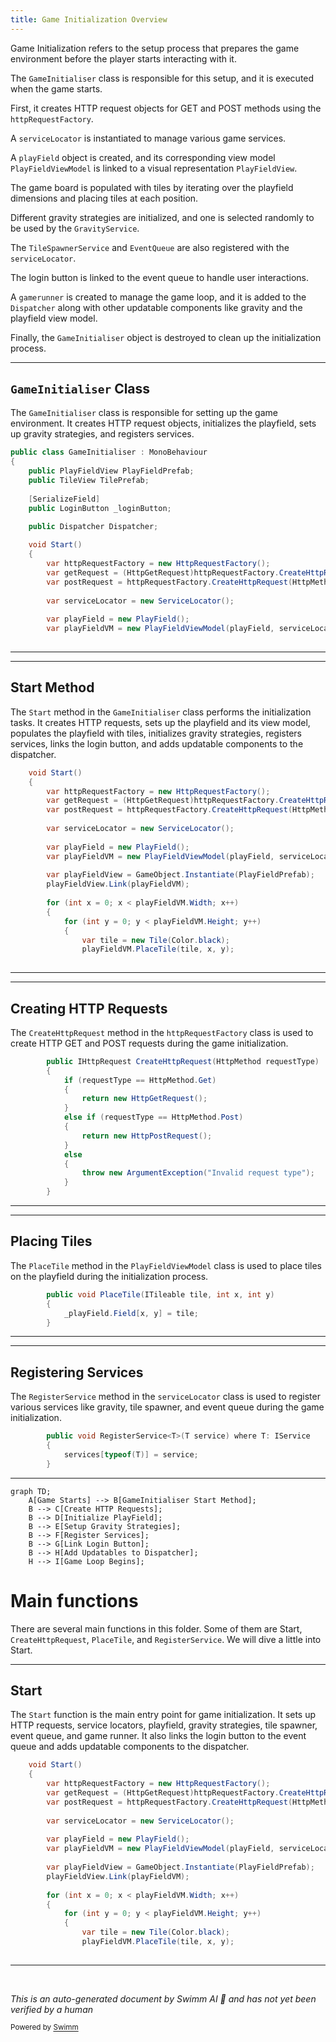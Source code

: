 ```yaml
---
title: Game Initialization Overview
---
```

Game Initialization refers to the setup process that prepares the game environment before the player starts interacting with it.

The <SwmToken path="unity/four-block/Assets/Initialisation/GameInitialiser.cs" pos="14:4:4" line-data="public class GameInitialiser : MonoBehaviour">`GameInitialiser`</SwmToken> class is responsible for this setup, and it is executed when the game starts.

First, it creates HTTP request objects for GET and POST methods using the <SwmToken path="unity/four-block/Assets/Initialisation/GameInitialiser.cs" pos="26:3:3" line-data="        var httpRequestFactory = new HttpRequestFactory();">`httpRequestFactory`</SwmToken>.

A <SwmToken path="unity/four-block/Assets/Initialisation/GameInitialiser.cs" pos="30:3:3" line-data="        var serviceLocator = new ServiceLocator();">`serviceLocator`</SwmToken> is instantiated to manage various game services.

A <SwmToken path="unity/four-block/Assets/Initialisation/GameInitialiser.cs" pos="32:3:3" line-data="        var playField = new PlayField();">`playField`</SwmToken> object is created, and its corresponding view model <SwmToken path="unity/four-block/Assets/Initialisation/GameInitialiser.cs" pos="33:9:9" line-data="        var playFieldVM = new PlayFieldViewModel(playField, serviceLocator);">`PlayFieldViewModel`</SwmToken> is linked to a visual representation <SwmToken path="unity/four-block/Assets/Initialisation/GameInitialiser.cs" pos="16:3:3" line-data="    public PlayFieldView PlayFieldPrefab;">`PlayFieldView`</SwmToken>.

The game board is populated with tiles by iterating over the playfield dimensions and placing tiles at each position.

Different gravity strategies are initialized, and one is selected randomly to be used by the <SwmToken path="unity/four-block/Assets/Initialisation/GameInitialiser.cs" pos="56:9:9" line-data="        var gravity = new GravityService(gravityStrategy);">`GravityService`</SwmToken>.

The <SwmToken path="unity/four-block/Assets/Initialisation/GameInitialiser.cs" pos="59:9:9" line-data="        var spawner = new TileSpawnerService();">`TileSpawnerService`</SwmToken> and <SwmToken path="unity/four-block/Assets/Initialisation/GameInitialiser.cs" pos="5:6:6" line-data="using game.logic.EventQueue;">`EventQueue`</SwmToken> are also registered with the <SwmToken path="unity/four-block/Assets/Initialisation/GameInitialiser.cs" pos="30:3:3" line-data="        var serviceLocator = new ServiceLocator();">`serviceLocator`</SwmToken>.

The login button is linked to the event queue to handle user interactions.

A <SwmToken path="unity/four-block/Assets/Initialisation/GameInitialiser.cs" pos="10:2:2" line-data="using gamerunner;">`gamerunner`</SwmToken> is created to manage the game loop, and it is added to the <SwmToken path="unity/four-block/Assets/Initialisation/GameInitialiser.cs" pos="22:3:3" line-data="    public Dispatcher Dispatcher;">`Dispatcher`</SwmToken> along with other updatable components like gravity and the playfield view model.

Finally, the <SwmToken path="unity/four-block/Assets/Initialisation/GameInitialiser.cs" pos="14:4:4" line-data="public class GameInitialiser : MonoBehaviour">`GameInitialiser`</SwmToken> object is destroyed to clean up the initialization process.

<SwmSnippet path="/unity/four-block/Assets/Initialisation/GameInitialiser.cs" line="14">

---

## <SwmToken path="unity/four-block/Assets/Initialisation/GameInitialiser.cs" pos="14:4:4" line-data="public class GameInitialiser : MonoBehaviour">`GameInitialiser`</SwmToken> Class

The <SwmToken path="unity/four-block/Assets/Initialisation/GameInitialiser.cs" pos="14:4:4" line-data="public class GameInitialiser : MonoBehaviour">`GameInitialiser`</SwmToken> class is responsible for setting up the game environment. It creates HTTP request objects, initializes the playfield, sets up gravity strategies, and registers services.

```c#
public class GameInitialiser : MonoBehaviour
{
    public PlayFieldView PlayFieldPrefab;
    public TileView TilePrefab;
    
    [SerializeField]
    public LoginButton _loginButton;

    public Dispatcher Dispatcher;
    
    void Start()
    {
        var httpRequestFactory = new HttpRequestFactory();
        var getRequest = (HttpGetRequest)httpRequestFactory.CreateHttpRequest(HttpMethod.Get);
        var postRequest = httpRequestFactory.CreateHttpRequest(HttpMethod.Post);
        
        var serviceLocator = new ServiceLocator();
        
        var playField = new PlayField();
        var playFieldVM = new PlayFieldViewModel(playField, serviceLocator);
        
```

---

</SwmSnippet>

<SwmSnippet path="/unity/four-block/Assets/Initialisation/GameInitialiser.cs" line="24">

---

## Start Method

The <SwmToken path="unity/four-block/Assets/Initialisation/GameInitialiser.cs" pos="24:3:3" line-data="    void Start()">`Start`</SwmToken> method in the <SwmToken path="unity/four-block/Assets/Initialisation/GameInitialiser.cs" pos="14:4:4" line-data="public class GameInitialiser : MonoBehaviour">`GameInitialiser`</SwmToken> class performs the initialization tasks. It creates HTTP requests, sets up the playfield and its view model, populates the playfield with tiles, initializes gravity strategies, registers services, links the login button, and adds updatable components to the dispatcher.

```c#
    void Start()
    {
        var httpRequestFactory = new HttpRequestFactory();
        var getRequest = (HttpGetRequest)httpRequestFactory.CreateHttpRequest(HttpMethod.Get);
        var postRequest = httpRequestFactory.CreateHttpRequest(HttpMethod.Post);
        
        var serviceLocator = new ServiceLocator();
        
        var playField = new PlayField();
        var playFieldVM = new PlayFieldViewModel(playField, serviceLocator);
        
        var playFieldView = GameObject.Instantiate(PlayFieldPrefab);
        playFieldView.Link(playFieldVM);
        
        for (int x = 0; x < playFieldVM.Width; x++)
        {
            for (int y = 0; y < playFieldVM.Height; y++)
            {
                var tile = new Tile(Color.black);
                playFieldVM.PlaceTile(tile, x, y);
                
```

---

</SwmSnippet>

<SwmSnippet path="/unity/four-block/Assets/network/HttpRequestFactory.cs" line="8">

---

## Creating HTTP Requests

The <SwmToken path="unity/four-block/Assets/network/HttpRequestFactory.cs" pos="8:5:5" line-data="        public IHttpRequest CreateHttpRequest(HttpMethod requestType)">`CreateHttpRequest`</SwmToken> method in the <SwmToken path="unity/four-block/Assets/Initialisation/GameInitialiser.cs" pos="26:3:3" line-data="        var httpRequestFactory = new HttpRequestFactory();">`httpRequestFactory`</SwmToken> class is used to create HTTP GET and POST requests during the game initialization.

```c#
        public IHttpRequest CreateHttpRequest(HttpMethod requestType)
        {
            if (requestType == HttpMethod.Get)
            {
                return new HttpGetRequest();
            }
            else if (requestType == HttpMethod.Post)
            {
                return new HttpPostRequest();
            }
            else
            {
                throw new ArgumentException("Invalid request type");
            }
        }
```

---

</SwmSnippet>

<SwmSnippet path="/unity/four-block/Assets/game/logic/playfield/PlayFieldViewModel.cs" line="43">

---

## Placing Tiles

The <SwmToken path="unity/four-block/Assets/game/logic/playfield/PlayFieldViewModel.cs" pos="43:5:5" line-data="        public void PlaceTile(ITileable tile, int x, int y)">`PlaceTile`</SwmToken> method in the <SwmToken path="unity/four-block/Assets/Initialisation/GameInitialiser.cs" pos="33:9:9" line-data="        var playFieldVM = new PlayFieldViewModel(playField, serviceLocator);">`PlayFieldViewModel`</SwmToken> class is used to place tiles on the playfield during the initialization process.

```c#
        public void PlaceTile(ITileable tile, int x, int y)
        {
            _playField.Field[x, y] = tile;
        }
```

---

</SwmSnippet>

<SwmSnippet path="/unity/four-block/Assets/game/service/ServiceLocator.cs" line="27">

---

## Registering Services

The <SwmToken path="unity/four-block/Assets/game/service/ServiceLocator.cs" pos="27:5:5" line-data="        public void RegisterService&lt;T&gt;(T service) where T: IService">`RegisterService`</SwmToken> method in the <SwmToken path="unity/four-block/Assets/Initialisation/GameInitialiser.cs" pos="30:3:3" line-data="        var serviceLocator = new ServiceLocator();">`serviceLocator`</SwmToken> class is used to register various services like gravity, tile spawner, and event queue during the game initialization.

```c#
        public void RegisterService<T>(T service) where T: IService
        {
            services[typeof(T)] = service;
        }
```

---

</SwmSnippet>

```mermaid
graph TD;
    A[Game Starts] --> B[GameInitialiser Start Method];
    B --> C[Create HTTP Requests];
    B --> D[Initialize PlayField];
    B --> E[Setup Gravity Strategies];
    B --> F[Register Services];
    B --> G[Link Login Button];
    B --> H[Add Updatables to Dispatcher];
    H --> I[Game Loop Begins];
```

# Main functions

There are several main functions in this folder. Some of them are Start, <SwmToken path="unity/four-block/Assets/Initialisation/GameInitialiser.cs" pos="27:12:12" line-data="        var getRequest = (HttpGetRequest)httpRequestFactory.CreateHttpRequest(HttpMethod.Get);">`CreateHttpRequest`</SwmToken>, <SwmToken path="unity/four-block/Assets/Initialisation/GameInitialiser.cs" pos="43:3:3" line-data="                playFieldVM.PlaceTile(tile, x, y);">`PlaceTile`</SwmToken>, and <SwmToken path="unity/four-block/Assets/game/service/ServiceLocator.cs" pos="27:5:5" line-data="        public void RegisterService&lt;T&gt;(T service) where T: IService">`RegisterService`</SwmToken>. We will dive a little into Start.

<SwmSnippet path="/unity/four-block/Assets/Initialisation/GameInitialiser.cs" line="24">

---

## Start

The <SwmToken path="unity/four-block/Assets/Initialisation/GameInitialiser.cs" pos="24:3:3" line-data="    void Start()">`Start`</SwmToken> function is the main entry point for game initialization. It sets up HTTP requests, service locators, playfield, gravity strategies, tile spawner, event queue, and game runner. It also links the login button to the event queue and adds updatable components to the dispatcher.

```c#
    void Start()
    {
        var httpRequestFactory = new HttpRequestFactory();
        var getRequest = (HttpGetRequest)httpRequestFactory.CreateHttpRequest(HttpMethod.Get);
        var postRequest = httpRequestFactory.CreateHttpRequest(HttpMethod.Post);
        
        var serviceLocator = new ServiceLocator();
        
        var playField = new PlayField();
        var playFieldVM = new PlayFieldViewModel(playField, serviceLocator);
        
        var playFieldView = GameObject.Instantiate(PlayFieldPrefab);
        playFieldView.Link(playFieldVM);
        
        for (int x = 0; x < playFieldVM.Width; x++)
        {
            for (int y = 0; y < playFieldVM.Height; y++)
            {
                var tile = new Tile(Color.black);
                playFieldVM.PlaceTile(tile, x, y);
                
```

---

</SwmSnippet>

&nbsp;

*This is an auto-generated document by Swimm AI 🌊 and has not yet been verified by a human*

<SwmMeta version="3.0.0" repo-id="Z2l0aHViJTNBJTNBREVNTy1ncmF2aXR5LWN1YmVzJTNBJTNBc3dpbW1pbw==" repo-name="DEMO-gravity-cubes" doc-type="overview"><sup>Powered by [Swimm](/)</sup></SwmMeta>
